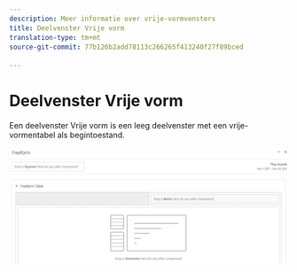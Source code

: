 ```yaml
---
description: Meer informatie over vrije-vormvensters
title: Deelvenster Vrije vorm
translation-type: tm+mt
source-git-commit: 77b126b2add78113c266265f413240f27f89bced

---
```



# Deelvenster Vrije vorm

Een deelvenster Vrije vorm is een leeg deelvenster met een vrije-vormentabel als begintoestand.

![](assets/freeform-panel.png)

